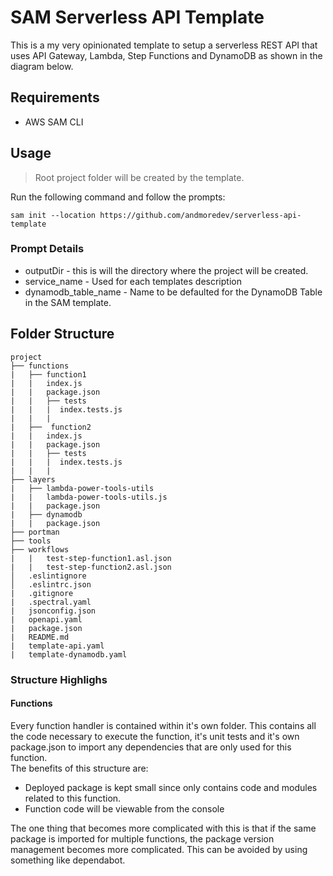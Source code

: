 # SAM Serverless API Template

This is a my very opinionated template to setup a serverless REST API that uses API Gateway, Lambda, Step Functions and DynamoDB as shown in the diagram below.

## Requirements
* AWS SAM CLI

## Usage
> Root project folder will be created by the template.

Run the following command and follow the prompts:  
```
sam init --location https://github.com/andmoredev/serverless-api-template
```

### Prompt Details
* outputDir - this is will the directory where the project will be created.
* service_name - Used for each templates description
* dynamodb_table_name - Name to be defaulted for the DynamoDB Table in the SAM template.

## Folder Structure
```
project
├── functions
|   ├── function1
|   |   index.js
|   |   package.json
|   |   ├── tests
|   |   |  index.tests.js
|   |   |   
|   ├──  function2
|   |   index.js
|   |   package.json
|   |   ├── tests
|   |   |  index.tests.js
|   |   |   
├── layers
|   ├── lambda-power-tools-utils
|   |   lambda-power-tools-utils.js
|   |   package.json
|   ├── dynamodb
|   |   package.json
├── portman
├── tools
├── workflows
|   |   test-step-function1.asl.json
|   |   test-step-function2.asl.json
│   .eslintignore
│   .eslintrc.json  
|   .gitignore
|   .spectral.yaml
|   jsonconfig.json
|   openapi.yaml
|   package.json
|   README.md
|   template-api.yaml
|   template-dynamodb.yaml
```
### Structure Highlighs
#### **Functions**
Every function handler is contained within it's own folder. This contains all the code necessary to execute the function, it's unit tests and it's own package.json to import any dependencies that are only used for this function.  
The benefits of this structure are:
* Deployed package is kept small since only contains code and modules related to this function.
* Function code will be viewable from the console

The one thing that becomes more complicated with this is that if the same package is imported for multiple functions, the package version management becomes more complicated. This can be avoided by using something like dependabot.